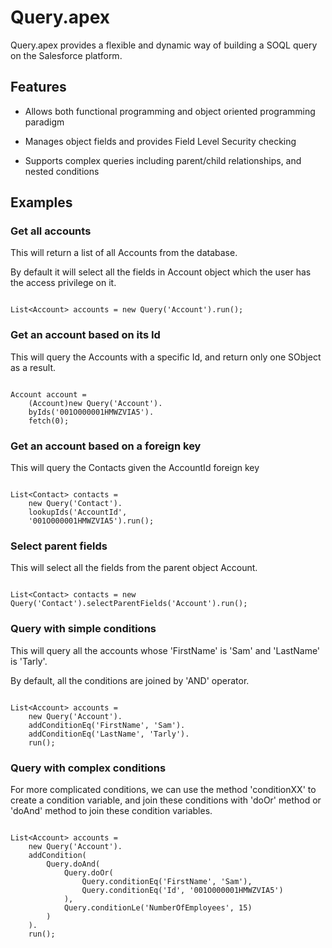 # Query.apex

Query.apex provides a flexible and dynamic way of building a SOQL query on the
Salesforce platform.

## Features

- Allows both functional programming and object oriented programming paradigm

- Manages object fields and provides Field Level Security checking

- Supports complex queries including parent/child relationships, and nested
conditions

## Examples

### Get all accounts

This will return a list of all Accounts from the database.

By default it will select all the fields in Account object which the user has
the access privilege on it.

```

List<Account> accounts = new Query('Account').run();

```

### Get an account based on its Id

This will query the Accounts with a specific Id, and return only one SObject as
a result.

```

Account account =
    (Account)new Query('Account').
    byIds('001O000001HMWZVIA5').
    fetch(0);

```

### Get an account based on a foreign key

This will query the Contacts given the AccountId foreign key

```

List<Contact> contacts =
    new Query('Contact').
    lookupIds('AccountId',
    '001O000001HMWZVIA5').run();

```

### Select parent fields

This will select all the fields from the parent object Account.

```

List<Contact> contacts = new Query('Contact').selectParentFields('Account').run();

```

### Query with simple conditions

This will query all the accounts whose 'FirstName' is 'Sam' and 'LastName' is
'Tarly'.

By default, all the conditions are joined by 'AND' operator.

```

List<Account> accounts =
    new Query('Account').
    addConditionEq('FirstName', 'Sam').
    addConditionEq('LastName', 'Tarly').
    run();

```


### Query with complex conditions

For more complicated conditions, we can use the method 'conditionXX' to create a
condition variable, and join these conditions with 'doOr' method or 'doAnd'
method to join these condition variables.

```

List<Account> accounts =
    new Query('Account').
    addCondition(
        Query.doAnd(
            Query.doOr(
                Query.conditionEq('FirstName', 'Sam'),
                Query.conditionEq('Id', '001O000001HMWZVIA5')
            ),
            Query.conditionLe('NumberOfEmployees', 15)
        )
    ).
    run();

```

